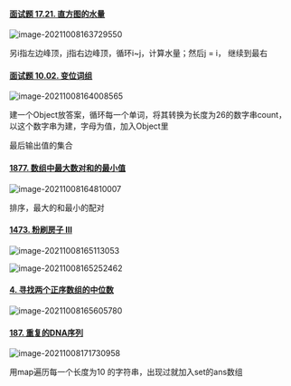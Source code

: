 #### [面试题 17.21. 直方图的水量](https://leetcode-cn.com/problems/volume-of-histogram-lcci/)

![image-20211008163729550](https://raw.githubusercontent.com/LShang233/mdImg/master/img/20211008163736.png)

另i指左边峰顶，j指右边峰顶，循环i\~j，计算水量；然后j = i， 继续到最右

#### [面试题 10.02. 变位词组](https://leetcode-cn.com/problems/group-anagrams-lcci/)

![image-20211008164008565](https://raw.githubusercontent.com/LShang233/mdImg/master/img/20211008164008.png)

建一个Object放答案，循环每一个单词，将其转换为长度为26的数字串count，以这个数字串为建，字母为值，加入Object里

最后输出值的集合

#### [1877. 数组中最大数对和的最小值](https://leetcode-cn.com/problems/minimize-maximum-pair-sum-in-array/)

![image-20211008164810007](https://raw.githubusercontent.com/LShang233/mdImg/master/img/20211008164810.png)

排序，最大的和最小的配对

#### [1473. 粉刷房子 III](https://leetcode-cn.com/problems/paint-house-iii/)

![image-20211008165113053](https://raw.githubusercontent.com/LShang233/mdImg/master/img/20211008165113.png)

![image-20211008165252462](https://raw.githubusercontent.com/LShang233/mdImg/master/img/20211008165252.png)

#### [4. 寻找两个正序数组的中位数](https://leetcode-cn.com/problems/median-of-two-sorted-arrays/)

![image-20211008165605780](https://raw.githubusercontent.com/LShang233/mdImg/master/img/20211008165605.png)

 

#### [187. 重复的DNA序列](https://leetcode-cn.com/problems/repeated-dna-sequences/)

![image-20211008171730958](https://raw.githubusercontent.com/LShang233/mdImg/master/img/20211008171731.png)

用map遍历每一个长度为10 的字符串，出现过就加入set的ans数组

